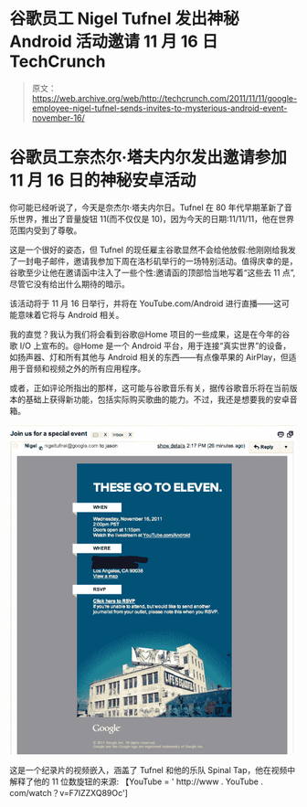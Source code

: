 # 谷歌员工 Nigel Tufnel 发出神秘 Android 活动邀请 11 月 16 日 TechCrunch

> 原文：<https://web.archive.org/web/http://techcrunch.com/2011/11/11/google-employee-nigel-tufnel-sends-invites-to-mysterious-android-event-november-16/>

# 谷歌员工奈杰尔·塔夫内尔发出邀请参加 11 月 16 日的神秘安卓活动

你可能已经听说了，今天是奈杰尔·塔夫内尔日。Tufnel 在 80 年代早期革新了音乐世界，推出了音量旋钮 11(而不仅仅是 10)，因为今天的日期:11/11/11，他在世界范围内受到了尊敬。

这是一个很好的姿态，但 Tufnel 的现任雇主谷歌显然不会给他放假:他刚刚给我发了一封电子邮件，邀请我参加下周在洛杉矶举行的一场特别活动。值得庆幸的是，谷歌至少让他在邀请函中注入了一些个性:邀请函的顶部恰当地写着“这些去 11 点”,尽管它没有给出什么期待的暗示。

该活动将于 11 月 16 日举行，并将在 YouTube.com/Android 进行直播——这可能意味着它将与 Android 相关。

我的直觉？我认为我们将会看到谷歌@Home 项目的一些成果，这是在今年的谷歌 I/O 上宣布的。@Home 是一个 Android 平台，用于连接“真实世界”的设备，如扬声器、灯和所有其他与 Android 相关的东西——有点像苹果的 AirPlay，但适用于音频和视频之外的所有应用程序。

或者，正如评论所指出的那样，这可能与谷歌音乐有关，据传谷歌音乐将在当前版本的基础上获得新功能，包括实际购买歌曲的能力。不过，我还是想要我的安卓音箱。

![](img/ea0e6bef3054179f047cca055d53c9ce.png)

这是一个纪录片的视频嵌入，涵盖了 Tufnel 和他的乐队 Spinal Tap，他在视频中解释了他的 11 位数旋钮的来源:
【YouTube = ' http://www . YouTube . com/watch？v=F7IZZXQ89Oc']